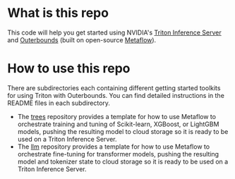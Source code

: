 # What is this repo

This code will help you get started using NVIDIA's [Triton Inference Server](https://developer.nvidia.com/triton-inference-server) and [Outerbounds](https://outerbounds.com/platform) (built on open-source [Metaflow](https://docs.metaflow.org/)).

# How to use this repo

There are subdirectories each containing different getting started toolkits for using Triton with Outerbounds. You can find detailed instructions in the README files in each subdirectory.
- The [trees](./trees/README.md) repository provides a template for how to use Metaflow to orchestrate training and tuning of Scikit-learn, XGBoost, or LightGBM models, pushing the resulting model to cloud storage so it is ready to be used on a Triton Inference Server.
- The [llm](./llm/README.md) repository provides a template for how to use Metaflow to orchestrate fine-tuning for transformer models, pushing the resulting model and tokenizer state to cloud storage so it is ready to be used on a Triton Inference Server. 